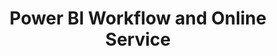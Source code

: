 ---
title: "Power BI Workflow and Online Service"
description: "Learn about the general workflow of Power BI from Desktop, to Service, to Sharing"
date:
thumbnail: https://github.com/BrockDSL/BrockDSL.github.io/blob/master/Images/PowerBI-Workflow.png?raw=true
draft: false
sitelink: https://brockdsl.github.io/Power-BI-Workflow-and-Online-Service/
---